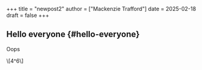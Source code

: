+++
title = "newpost2"
author = ["Mackenzie Trafford"]
date = 2025-02-18
draft = false
+++

## Hello everyone {#hello-everyone}

Oops

\\[4^6\\]
